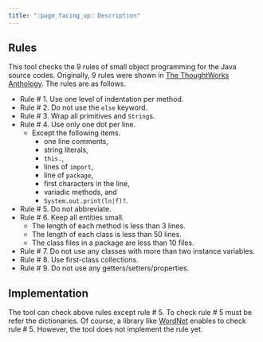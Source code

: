 ```yaml
---
title: ":page_facing_up: Description"
---
```


## Rules

This tool checks the 9 rules of small object programming for the Java source codes.
Originally, 9 rules were shown in [The ThoughtWorks Anthology](http://shop.oreilly.com/product/9781934356142.do).
The rules are as follows.

* Rule # 1. Use one level of indentation per method.
* Rule # 2. Do not use the ```else``` keyword.
* Rule # 3. Wrap all primitives and ```String```s.
* Rule # 4. Use only one dot per line.
    * Except the following items.
        * one line comments,
        * string literals,
        * ```this.```,
        * lines of ```import```, 
        * line of ```package```, 
        * first characters in the line,
        * variadic methods, and
        * ```System.out.print(ln|f)?```.
* Rule # 5. Do not abbreviate.
* Rule # 6. Keep all entities small.
    * The length of each method is less than 3 lines.
    * The length of each class is less than 50 lines.
    * The class files in a package are less than 10 files.
* Rule # 7. Do not use any classes with more than two instance variables.
* Rule # 8. Use first-class collections.
* Rule # 9. Do not use any getters/setters/properties.

## Implementation

The tool can check above rules except rule # 5.
To check rule # 5 must be refer the dictionaries.
Of course, a library like [WordNet](https://wordnet.princeton.edu) enables to check rule # 5.
However, the tool does not implement the rule yet.

